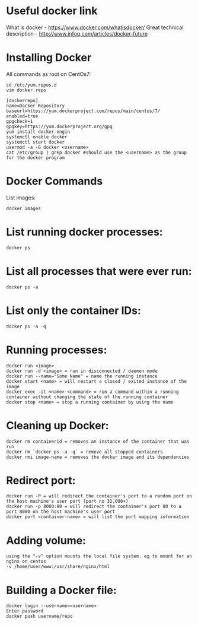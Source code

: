 # Useful docker link

What is docker - https://www.docker.com/whatisdocker/
Great technical description - http://www.infoq.com/articles/docker-future

# Installing Docker

All commands as root on CentOs7:

```
cd /etc/yum.repos.d
vim docker.repo

[dockerrepo]
name=Docker Repository
baseurl=https://yum.dockerproject.com/repos/main/centos/7/
enabled=true
gpgcheck=1
gpgkey=https://yum.dockerproject.org/gpg
yum install docker-engin
systemctl enable docker
systemctl start docker
usermod -a -G docker <username>
cat /etc/group | grep docker #should use the <username> as the group for the docker program
```

# Docker Commands

List images:

```
docker images
```

# List running docker processes:

```
docker ps
```

# List all processes that were ever run:

```
docker ps -a
```

# List only the container IDs:

```
docker ps -a -q
```

# Running processes:

```
docker run <image>
docker run -d <image> = run in disconnected / daemon mode
docker run --name="Some Name" = name the running instance
docker start <name> = will restart a closed / exited instance of the image
docker exec -it <name> <command> = run a command within a running container without changing the state of the running container
docker stop <name> = stop a running container by using the name
```

# Cleaning up Docker:

```
docker rm containerid = removes an instance of the container that was run
docker rm `docker ps -a -q` = remove all stopped containers
docker rmi image-name = removes the docker image and its dependencies
```

# Redirect port:

```
docker run -P = will redirect the container's port to a random port on the host machine's user port (port no 32,000+)
docker run -p 8080:80 = will redirect the container's port 80 to a port 8080 on the host machine's user port 
docker port <container-name> = will list the port mapping information
```

# Adding volume:

```
using the "-v" option mounts the local file system. eg to mount for an nginx on centos
-v /home/user/www:/usr/share/nginx/html
```

# Building a Docker file:

```
docker login --username=<username>
Enter password
docker push username/repo
```
